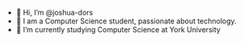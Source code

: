 - 👋 Hi, I’m @joshua-dors
- 👀 I am a Computer Science student, passionate about technology.
- 🌱 I’m currently studying Computer Science at York University


